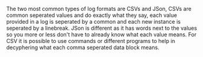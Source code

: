 The two most common types of log formats are CSVs and JSon, CSVs are common seperated values and do exactly what they say, each value provided in a log is seperated by a common and each new instance is seperated by a linebreak. JSon is different as it has words next to the values so you more or less don't have to already know what each value means.
For CSV it is possible to use commands or different programs to help in decyphering what each comma seperated data block means. 
